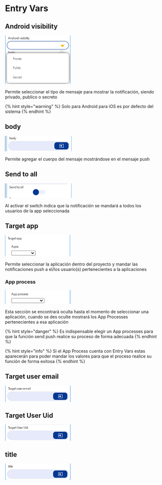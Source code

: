 # Entry Vars

## Android visibility

![](../../../../.gitbook/assets/image%20%28538%29.png)

Permite seleccionar el tipo de mensaje para mostrar la notificación, siendo privado, publico o secreto

{% hint style="warning" %}
Solo para Android para iOS es por defecto del sistema
{% endhint %}

## body

![](../../../../.gitbook/assets/image%20%28548%29.png)

Permite agregar el cuerpo del mensaje mostrándose en el mensaje push

## Send to all

![](../../../../.gitbook/assets/image%20%28549%29.png)

Al activar el switch indica que la notificación se mandará a todos los usuarios de la app seleccionada

## Target app

![](../../../../.gitbook/assets/image%20%28539%29.png)

Permite seleccionar la aplicación dentro del proyecto y mandar las notificaciones push a el/los usuario\(s\) pertenecientes a la aplicaciones

### App process

![](../../../../.gitbook/assets/image%20%28545%29.png)

Esta sección se encontrará oculta hasta el momento de seleccionar una aplicación, cuando se des oculte mostrará los App Processes pertenecientes a esa aplicación

{% hint style="danger" %}
Es indispensable elegir un App processes para que la función send push realice su proceso de forma adecuada
{% endhint %}

{% hint style="info" %}
Si el App Process cuenta con Entry Vars estas aparecerán para poder mandar los valores para que el proceso realice su función de forma exitosa
{% endhint %}

## Target user email

![](../../../../.gitbook/assets/image%20%28535%29.png)

## Target User Uid

![](../../../../.gitbook/assets/image%20%28540%29.png)

## title

![](../../../../.gitbook/assets/image%20%28558%29.png)

